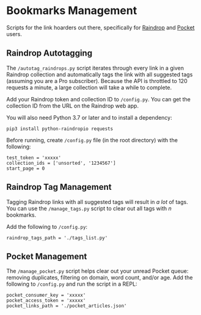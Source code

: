 # Bookmarks Management

Scripts for the link hoarders out there, specifically for [Raindrop](raindrop.io) and [Pocket](https://getpocket.com/) users.

## Raindrop Autotagging

The `/autotag_raindrops.py` script iterates through every link in a given Raindrop collection and automatically tags the link with all suggested tags (assuming you are a Pro subscriber). Because the API is throttled to 120 requests a minute, a large collection will take a while to complete.

Add your Raindrop token and collection ID to `/config.py`. You can get the collection ID from the URL on the Raindrop web app.

You will also need Python 3.7 or later and to install a dependency:

```
pip3 install python-raindropio requests
```

Before running, create `/config.py` file (in the root directory) with the following:

```
test_token = 'xxxxx'
collection_ids = ['unsorted', '1234567']
start_page = 0
```

## Raindrop Tag Management

Tagging Raindrop links with all suggested tags will result in _a lot_ of tags. You can use the `/manage_tags.py` script to clear out all tags with _n_ bookmarks.

Add the following to `/config.py`:

```
raindrop_tags_path = './tags_list.py'
```

## Pocket Management

The `/manage_pocket.py` script helps clear out your unread Pocket queue: removing duplicates, filtering on domain, word count, and/or age. Add the following to `/config.py` and run the script in a REPL:

```
pocket_consumer_key = 'xxxxx'
pocket_access_token = 'xxxxx'
pocket_links_path = './pocket_articles.json'
```
